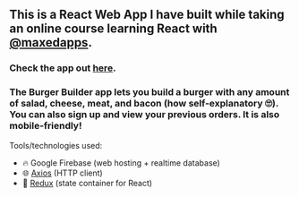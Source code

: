 ## This is a React Web App I have built while taking an online course learning React with [@maxedapps](https://twitter.com/maxedapps?lang=en).

### Check the app out [here](https://udemy-burger-61040.web.app/).
### The Burger Builder app lets you build a burger with any amount of salad, cheese, meat, and bacon (how self-explanatory 🙄). You can also sign up and view your previous orders. It is also mobile-friendly!

Tools/technologies used:
- 🔥 Google Firebase (web hosting + realtime database)
- 🌐 [Axios](https://github.com/axios/axios) (HTTP client)
- 🚀 [Redux](https://react-redux.js.org/) (state container for React)
